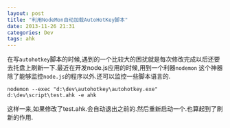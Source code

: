 ```yaml
---
layout: post
title: "利用NodeMon自动加载AutoHotKey脚本"
date: 2013-11-26 21:31
categories: Dev
tags: ahk
---
```



在写`autohotkey`脚本的时候,遇到的一个比较大的困扰就是每次修改完成以后还要去托盘上刷新一下.最近在开发node.js应用的时候,用到一个利器`nodemon` 这个神器除了能够监控`node.js`的程序以外.还可以监控一些脚本语言的.

	nodemon --exec "d:\dev\autohotkey\autohotkey.exe" d:\dev\script\test.ahk -e ahk

这样一来,如果修改了test.ahk.会自动退出之前的.然后重新启动一个.也算起到了刷新的作用.
